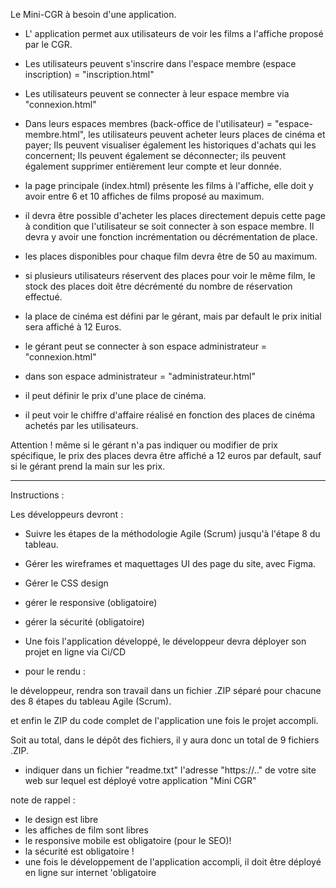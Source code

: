 Le Mini-CGR à besoin d'une application.

- L' application permet aux utilisateurs de voir les films a l'affiche proposé par le CGR.

- Les utilisateurs peuvent s'inscrire dans l'espace membre (espace inscription) = "inscription.html"

- Les utilisateurs peuvent se connecter à leur espace membre via "connexion.html"

- Dans leurs espaces membres (back-office de l'utilisateur) = "espace-membre.html", les utilisateurs peuvent acheter leurs places de cinéma et payer; Ils peuvent visualiser également les historiques d'achats qui les concernent; Ils peuvent également se déconnecter; ils peuvent également supprimer entièrement leur compte et leur donnée.

* la page principale (index.html) présente les films à l'affiche, elle doit y avoir entre 6 et 10 affiches de films proposé au maximum.

- il devra être possible d'acheter les places directement depuis cette page à condition que l'utilisateur se soit connecter à son espace membre. Il devra y avoir une fonction incrémentation ou décrémentation de place.

- les places disponibles pour chaque film devra être de 50 au maximum.

- si plusieurs utilisateurs réservent des places pour voir le même film, le stock des places doit être décrémenté du nombre de réservation effectué.

- la place de cinéma est défini par le gérant, mais par default le prix initial sera affiché à 12 Euros.

* le gérant peut se connecter à son espace administrateur = "connexion.html"

* dans son espace administrateur = "administrateur.html"

- il peut définir le prix d'une place de cinéma.

- il peut voir le chiffre d'affaire réalisé en fonction des places de cinéma achetés par les utilisateurs.

Attention !  même si le gérant n'a pas indiquer ou modifier de prix spécifique, le prix des places devra être affiché a 12 euros par default, sauf si le gérant prend la main sur les prix.

----------------------------------------------------------------------------------------------------------------------------

Instructions :

Les développeurs devront :

- Suivre les étapes de la méthodologie Agile (Scrum) jusqu'à l'étape 8 du tableau.

- Gérer les wireframes et maquettages UI des page du site, avec Figma.

- Gérer le CSS design

- gérer le responsive (obligatoire)

- gérer la sécurité (obligatoire)

- Une fois l'application développé, le développeur devra déployer son projet en ligne via Ci/CD



* pour le rendu :

le développeur, rendra son travail dans un fichier .ZIP séparé pour chacune des 8 étapes du tableau Agile (Scrum).

et enfin le ZIP du code complet de l'application une fois le projet accompli.

Soit au total, dans le dépôt des fichiers, il y aura donc un total de 9 fichiers .ZIP.

+ indiquer dans un fichier "readme.txt" l'adresse "https://.." de votre site web sur lequel est déployé votre application "Mini CGR"

note de rappel : 
- le design est libre
- les affiches de film sont libres
- le responsive mobile est obligatoire (pour le SEO)!
- la sécurité est obligatoire !
- une fois le développement de l'application accompli, il doit être déployé en ligne sur internet 'obligatoire